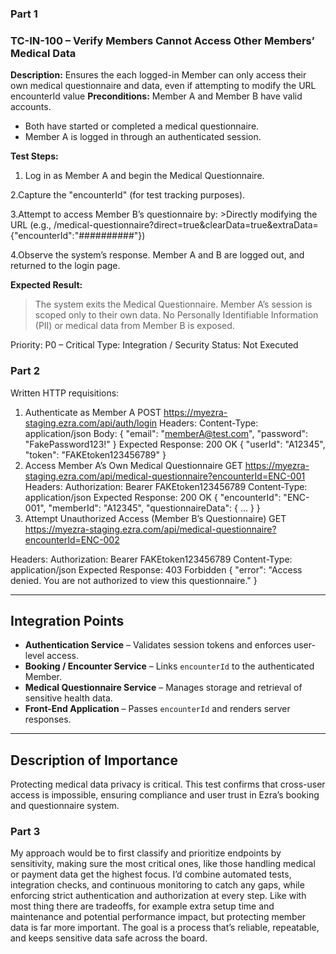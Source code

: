 ### Part 1

### TC-IN-100 – Verify Members Cannot Access Other Members’ Medical Data

**Description:** 
Ensures the each logged-in Member can only access their own medical questionnaire and data, even if attempting to modify the URL encounterId value
**Preconditions:** 
Member A and Member B have valid accounts.
 * Both have started or completed a medical questionnaire.
 * Member A is logged in through an authenticated session.

**Test Steps:**
1. Log in as Member A and begin the Medical Questionnaire.

2.Capture the "encounterId" (for test tracking purposes).

3.Attempt to access Member B’s questionnaire by:
	>Directly modifying the URL  (e.g., /medical-questionnaire?direct=true&clearData=true&extraData={"encounterId":"##########"})

4.Observe the system’s response. Member A and B are logged out, and returned to the login page.

**Expected Result:**
> The system exits the Medical Questionnaire.
> Member A’s session is scoped only to their own data.
> No Personally Identifiable Information (PII) or medical data from Member B is exposed.

Priority: P0 – Critical
Type: Integration / Security
Status: Not Executed

### Part 2
Written HTTP requisitions:

1. Authenticate as Member A
POST https://myezra-staging.ezra.com/api/auth/login
Headers:
  Content-Type: application/json
Body:
{
  "email": "memberA@test.com",
  "password": "FakePassword123!"
}
Expected Response:
  200 OK
  {
    "userId": "A12345",
    "token": "FAKEtoken123456789"
  }
2. Access Member A’s Own Medical Questionnaire
GET https://myezra-staging.ezra.com/api/medical-questionnaire?encounterId=ENC-001
Headers:
  Authorization: Bearer FAKEtoken123456789
  Content-Type: application/json
Expected Response:
  200 OK
  {
    "encounterId": "ENC-001",
    "memberId": "A12345",
    "questionnaireData": { ... }
  }
3. Attempt Unauthorized Access (Member B’s Questionnaire)
GET https://myezra-staging.ezra.com/api/medical-questionnaire?encounterId=ENC-002

Headers:
Authorization: Bearer FAKEtoken123456789
Content-Type: application/json
Expected Response:
403 Forbidden
{
"error": "Access denied. You are not authorized to view this questionnaire."
}


---

## Integration Points
- **Authentication Service** – Validates session tokens and enforces user-level access.  
- **Booking / Encounter Service** – Links `encounterId` to the authenticated Member.  
- **Medical Questionnaire Service** – Manages storage and retrieval of sensitive health data.  
- **Front-End Application** – Passes `encounterId` and renders server responses.

---

## Description of Importance
Protecting medical data privacy is critical. This test confirms that cross-user access is impossible, ensuring compliance and user trust in Ezra’s booking and questionnaire system.

### Part 3 
My approach would be to first classify and prioritize endpoints by sensitivity, making sure the most critical ones, like those handling medical or payment data get the highest focus. I’d combine automated tests, integration checks, and continuous monitoring to catch any gaps, while enforcing strict authentication and authorization at every step. Like with most thing there are tradeoffs, for example extra setup time and maintenance and potential performance impact, but protecting member data is far more important. The goal is a process that’s reliable, repeatable, and keeps sensitive data safe across the board.